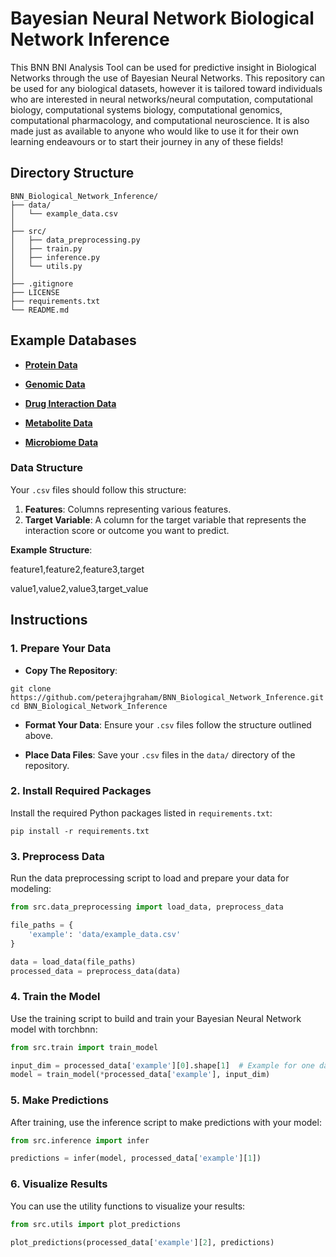 # Bayesian Neural Network Biological Network Inference

This BNN BNI Analysis Tool can be used for predictive insight in Biological Networks through the use of Bayesian Neural Networks. This repository can be used for any biological datasets, however it is tailored toward individuals who are interested in neural networks/neural computation, computational biology, computational systems biology, computational genomics, computational pharmacology, and computational neuroscience. It is also made just as available to anyone who would like to use it for their own learning endeavours or to start their journey in any of these fields!

## Directory Structure

```
BNN_Biological_Network_Inference/
├── data/
│   └── example_data.csv
│
├── src/
│   ├── data_preprocessing.py
│   ├── train.py
│   ├── inference.py
│   └── utils.py
│
├── .gitignore
├── LICENSE
├── requirements.txt
└── README.md
```

## Example Databases

* **[Protein Data](https://www.wwpdb.org/)**

* **[Genomic Data](https://www.genomicsengland.co.uk/)**

* **[Drug Interaction Data](https://go.drugbank.com/)**

* **[Metabolite Data](https://www.metabolomicsworkbench.org/databases/metabolitedatabase.php)**

* **[Microbiome Data](https://portal.hmpdacc.org/)**

### Data Structure

Your `.csv` files should follow this structure:

1. **Features**: Columns representing various features.
2. **Target Variable**: A column for the target variable that represents the interaction score or outcome you want to predict.

**Example Structure**:

feature1,feature2,feature3,target

value1,value2,value3,target_value

## Instructions

### 1. Prepare Your Data

* **Copy The Repository**:

```
git clone https://github.com/peterajhgraham/BNN_Biological_Network_Inference.git
cd BNN_Biological_Network_Inference
```
* **Format Your Data**: Ensure your `.csv` files follow the structure outlined above.

* **Place Data Files**: Save your `.csv` files in the `data/` directory of the repository.

### 2. Install Required Packages

Install the required Python packages listed in `requirements.txt`:

```
pip install -r requirements.txt
```

### 3. Preprocess Data

Run the data preprocessing script to load and prepare your data for modeling:

```python
from src.data_preprocessing import load_data, preprocess_data

file_paths = {
    'example': 'data/example_data.csv'
}

data = load_data(file_paths)
processed_data = preprocess_data(data)
```

### 4. Train the Model

Use the training script to build and train your Bayesian Neural Network model with torchbnn:

```python
from src.train import train_model

input_dim = processed_data['example'][0].shape[1]  # Example for one dataset
model = train_model(*processed_data['example'], input_dim)
```

### 5. Make Predictions

After training, use the inference script to make predictions with your model:

```python
from src.inference import infer

predictions = infer(model, processed_data['example'][1])
```

### 6. Visualize Results

You can use the utility functions to visualize your results:

```python
from src.utils import plot_predictions

plot_predictions(processed_data['example'][2], predictions)
```
